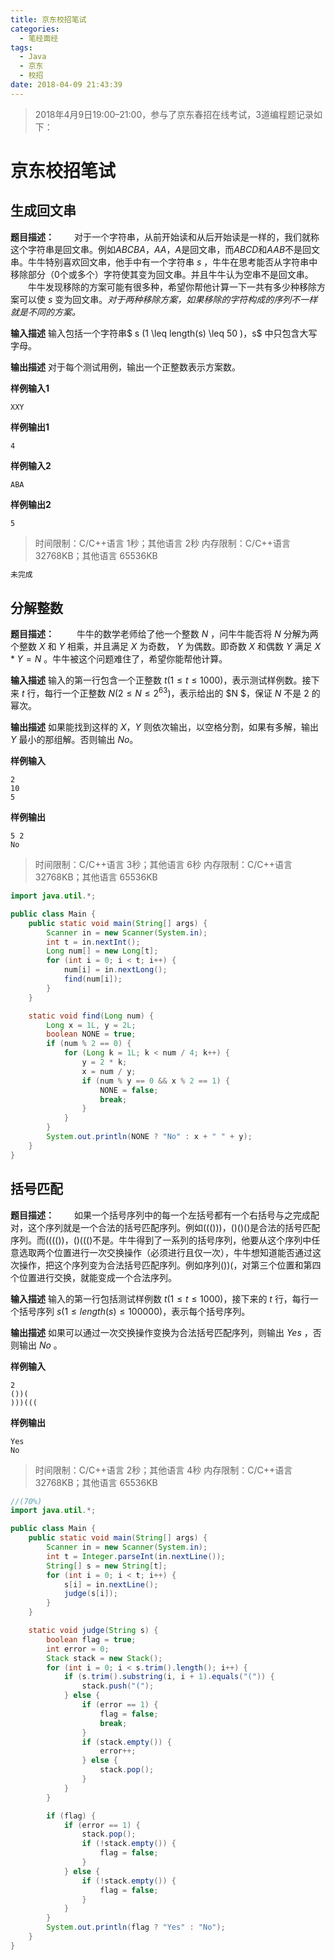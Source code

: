 ```yaml
---
title: 京东校招笔试
categories: 
  - 笔经面经
tags:
  - Java
  - 京东
  - 校招
date: 2018-04-09 21:43:39
---
```


> 2018年4月9日19:00–21:00，参与了京东春招在线考试，3道编程题记录如下：

<!-- more -->

# 京东校招笔试
## 生成回文串
**题目描述：** 
&emsp;&emsp;对于一个字符串，从前开始读和从后开始读是一样的，我们就称这个字符串是回文串。例如$ABCBA$，$AA$，$A$是回文串，而$ABCD$和$AAB$不是回文串。牛牛特别喜欢回文串，他手中有一个字符串 $s$ ，牛牛在思考能否从字符串中移除部分（0个或多个）字符使其变为回文串。并且牛牛认为空串不是回文串。
&emsp;&emsp;牛牛发现移除的方案可能有很多种，希望你帮他计算一下一共有多少种移除方案可以使 $s$ 变为回文串。*对于两种移除方案，如果移除的字符构成的序列不一样就是不同的方案。*

**输入描述** 
输入包括一个字符串$ s (1 \leq length(s) \leq 50 )$，$s$ 中只包含大写字母。

**输出描述**
对于每个测试用例，输出一个正整数表示方案数。

**样例输入1**
```text
XXY
```

**样例输出1**
```text
4
```

**样例输入2**
```text
ABA
```

**样例输出2**
```text
5
```

> 时间限制：C/C++语言 1秒；其他语言 2秒
> 内存限制：C/C++语言 32768KB；其他语言 65536KB

```java
未完成
```

## 分解整数
**题目描述：**
&emsp;&emsp; 牛牛的数学老师给了他一个整数 $N$ ，问牛牛能否将 $N$ 分解为两个整数 $X$ 和 $Y$ 相乘，并且满足 $X$ 为奇数， $Y$ 为偶数。即奇数 $X$ 和偶数 $Y$ 满足 $X * Y = N$ 。牛牛被这个问题难住了，希望你能帮他计算。

**输入描述**
输入的第一行包含一个正整数 $t (1 \leq t \leq 1000)$，表示测试样例数。接下来 $t$ 行，每行一个正整数 $N (2 \leq N \leq 2^{63})$，表示给出的 $N $，保证 $N$ 不是 2 的幂次。

**输出描述**
如果能找到这样的 $X$，$Y$ 则依次输出，以空格分割，如果有多解，输出 $Y$ 最小的那组解。否则输出 $No$。

**样例输入**
```text
2
10
5
```

**样例输出**
```text
5 2
No
```


> 时间限制：C/C++语言 3秒；其他语言 6秒
> 内存限制：C/C++语言 32768KB；其他语言 65536KB

```java
import java.util.*;

public class Main {
    public static void main(String[] args) {
        Scanner in = new Scanner(System.in);
        int t = in.nextInt();
        Long num[] = new Long[t];
        for (int i = 0; i < t; i++) {
            num[i] = in.nextLong();
            find(num[i]);
        }
    }

    static void find(Long num) {
        Long x = 1L, y = 2L;
        boolean NONE = true;
        if (num % 2 == 0) {
            for (Long k = 1L; k < num / 4; k++) {
                y = 2 * k;
                x = num / y;
                if (num % y == 0 && x % 2 == 1) {
                    NONE = false;
                    break;
                }
            }
        }
        System.out.println(NONE ? "No" : x + " " + y);
    }
}
```

## 括号匹配
**题目描述：** 
&emsp;&emsp;如果一个括号序列中的每一个左括号都有一个右括号与之完成配对，这个序列就是一个合法的括号匹配序列。例如$((()))$，$()()()$是合法的括号匹配序列。而$(((())$，$()((()$不是。牛牛得到了一系列的括号序列，他要从这个序列中任意选取两个位置进行一次交换操作（必须进行且仅一次），牛牛想知道能否通过这次操作，把这个序列变为合法括号匹配序列。例如序列$())($，对第三个位置和第四个位置进行交换，就能变成一个合法序列。

**输入描述**
输入的第一行包括测试样例数 $t (1 \leq  t \leq 1000)$，接下来的 $t$ 行，每行一个括号序列 $s (1 \leq length(s) \leq 100000)$，表示每个括号序列。

**输出描述**
如果可以通过一次交换操作变换为合法括号匹配序列，则输出 $Yes$ ，否则输出 $No$ 。

**样例输入**
```text
2
())(
)))(((
```

**样例输出**
```text
Yes
No
```


> 时间限制：C/C++语言 2秒；其他语言 4秒
> 内存限制：C/C++语言 32768KB；其他语言 65536KB

```java
//(70%)
import java.util.*;

public class Main {
    public static void main(String[] args) {
        Scanner in = new Scanner(System.in);
        int t = Integer.parseInt(in.nextLine());
        String[] s = new String[t];
        for (int i = 0; i < t; i++) {
            s[i] = in.nextLine();
            judge(s[i]);
        }
    }

    static void judge(String s) {
        boolean flag = true;
        int error = 0;
        Stack stack = new Stack();
        for (int i = 0; i < s.trim().length(); i++) {
            if (s.trim().substring(i, i + 1).equals("(")) {
                stack.push("(");
            } else {
                if (error == 1) {
                    flag = false;
                    break;
                }
                if (stack.empty()) {
                    error++;
                } else {
                    stack.pop();
                }
            }
        }

        if (flag) {
            if (error == 1) {
                stack.pop();
                if (!stack.empty()) {
                    flag = false;
                }
            } else {
                if (!stack.empty()) {
                    flag = false;
                }
            }
        }
        System.out.println(flag ? "Yes" : "No");
    }
}
```
